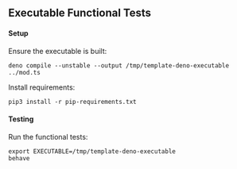 ## Executable Functional Tests

#### Setup

Ensure the executable is built:

    deno compile --unstable --output /tmp/template-deno-executable ../mod.ts

Install requirements:

    pip3 install -r pip-requirements.txt

#### Testing

Run the functional tests:

    export EXECUTABLE=/tmp/template-deno-executable
    behave
